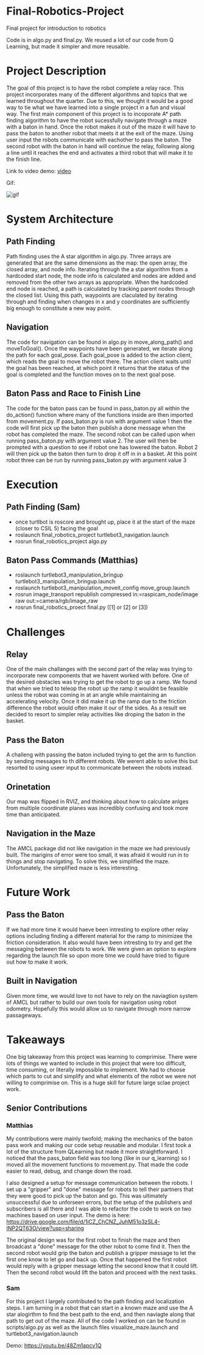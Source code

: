 # Final-Robotics-Project
Final project for introduction to robotics

Code is in algo.py and final.py.  We reused a lot of our code from Q Learning, but made it simpler and more reusable.

# Project Description
The goal of this project is to have the robot complete a relay race. This project incorporates many of the different algorithms and topics that we learned throughout the quarter. Due to this, we thought it would be a good way to tie what we have learned into a single project in a fun and visual way. The first main component of this project is to incoporate A* path finding algorithm to have the robot sucessfully navigate through a maze with a baton in hand. Once the robot makes it out of the maze it will have to pass the baton to another robot that meets it at the exit of the maze. Using user input the robots communicate with eachother to pass the baton. The second robot with the baton in hand will continue the relay, following along a line until it reaches the end and activates a third robot that will make it to the finish line. 

Link to video demo:
[video](https://drive.google.com/file/d/1eA4pDETtZJvgu-7c6HNZG-yaTawgXvTW/view?usp=sharing)

Gif:

![gif](https://github.com/snitkin/Final-Robotics-Project/blob/b13ae6a7a652c7ea174794ceef793f2b673d556c/FinalProject.gif)

# System Architecture
## Path Finding

Path finding uses the A star algorithm in algo.py. Three arrays are generated that are the same dimensions as the map: the open array, the closed array, and node info. Iterating through the a star algorithm from a hardcoded start node, the node info is calculated and nodes are added and removed from the other two arrays as appropriate. When the hardcoded end node is reached, a path is calculated by tracking parent nodes through the closed list. Using this path, waypoints are claculated by iterating through and finding when changes in x and y coordinates are sufficiently big enough to constitute a new way point.


## Navigation

The code for navigation can be found in algo.py in move_along_path() and moveToGoal(). Once the waypoints have been generated, we iterate along the path for each goal_pose. Each goal_pose is added to the action client, which reads the goal to move the robot there. The action client waits until the goal has been reached, at which point it returns that the status of the goal is completed and the function moves on to the next goal pose.

## Baton Pass and Race to Finish Line

The code for the baton pass can be found in pass_baton.py all within the do_action() function where many of the functions inside are then imported from movement.py. If pass_baton.py is run with argument value 1 then the code will first pick up the baton then publish a done message when the robot has completed the maze. The second robot can be called upon when running pass_baton.py with argument value 2. The user will then be prompted with a question to see if robot one has lowered the baton. Robot 2 will then pick up the baton then turn to drop it off in in a basket. At this point robot three can be run by running pass_baton.py with argument value 3



# Execution
## Path Finding (Sam)
- once turtlbot is roscore and brought up, 
place it at the start of the maze (closer to CSIL 5) facing the goal
- roslaunch final_robotics_project turtlebot3_navigation.launch
- rosrun final_robotics_project algo.py

## Baton Pass Commands (Matthias)
- roslaunch turtlebot3_manipulation_bringup turtlebot3_manipulation_bringup.launch
- roslaunch turtlebot3_manipulation_moveit_config move_group.launch
- rosrun image_transport republish compressed in:=raspicam_node/image raw       out:=camera/rgb/image_raw
- rosrun final_robotics_proect final.py ([1] or [2] or [3])

# Challenges

## Relay
One of the main challanges with the second part of the relay was trying to incorporate new components that we havent worked with before. One of the desired obstacles was trying to get the robot to go up a ramp. We found that when we tried to teleop the robot up the ramp it wouldnt be feasible unless the robot was coming in at an angle while maintaining an accelerating velocity. Once it did make it up the ramp due to the friction difference the robot would often make it our of the sides. As a result we decided to resort to simpler relay activities like droping the baton in the basket. 
## Pass the Baton 
A challeng with passing the baton included trying to get the arm to function by sending messages to th different robots. We werent able to solve this but resorted to using useer input to communicate between the robots instead. 

## Orinetation

Our map was flipped in RVIZ, and thinking about how to calculate anlges from multiple coordinate planes was incredibly confusing and took more time than anticipated. 

## Navigation in the Maze

The AMCL package did not like navigation in the maze we had previously built. The marigins of error were too small, it was afraid it would run in to things and stop navigating. To solve this, we simplified the maze. Unfortunately, the simplified maze is less interesting.

# Future Work
## Pass the Baton
If we had more time it would haeve been intresting to explore other relay options including finding a different material for the ramp to minimizee the friction consideration.
It also would have been intresting to try and get the messaging between the robots to work. We were given an option to explore regarding the launch file so upon more time we could have tried to figure out how to make it work. 

## Built in Navigation

Given more time, we would love to not have to rely on the naviagtion system of AMCL but rather to build our own tools for navigation using robot odometry. Hopefully this would allow us to navigate through more narrow passageways.


# Takeaways

One big takeaway from this project was learning to comprimise. There were lots of things we wanted to include in this project that were too difficult, time consuming, or literally impossible to implement. We had to choose which parts to cut and simplify and what elements of the robot we were not willing to comprimise on. This is a huge skill for future large sclae project work. 


## Senior Contributions
### Matthias
My contributions were mainly twofold; making the mechanics of the baton pass work and making our code setup reusable and modular.  I first took a lot of the structure from QLearning but made it more straightforward.  I noticed that the pass_baton field was too long (like in our q_learning) so I moved all the movement functions to movement.py.  That made the code easier to read, debug, and change down the road.

I also designed a setup for message communication between the robots.  I set up a "gripper" and "done" message for robots to tell their partners that they were good to pick up the baton and go.  This was ultimately unsuccessful due to unforseen errors, but the setup of the publishers and subscribers is all there and I was able to refactor the code to work on two machines based on user input.  The demo is here:
https://drive.google.com/file/d/1iCZ_ChCNZ_JuhM51o3zSL4-INP2QT63O/view?usp=sharing 

The original design was for the first robot to finish the maze and then broadcast a "done" message for the other robot to come find it.  Then the second robot would grip the baton and publish a gripper message to let the first one know to let go and back up.  Once that happened the first robot would reply with a gripper message letting the second know that it could lift.  Then the second robot would lift the baton and proceed with the next tasks.

### Sam

For this project I largely contributed to the path finding and localization steps. I am turning in a robot that can start in a known maze and use the A star alogirthm to find the best path to the end, and then naviagte along that path to get out of the maze. All of the code I worked on can be found in scripts/algo.py as well as the launch files visualize_maze.launch and turtlebot3_navigation.launch

Demo: https://youtu.be/48Zm1apcv1Q

